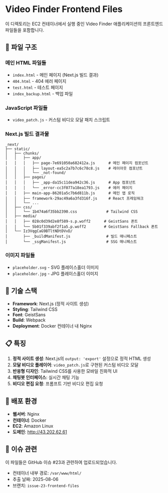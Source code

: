 # Video Finder Frontend Files

이 디렉토리는 EC2 컨테이너에서 실행 중인 Video Finder 애플리케이션의 프론트엔드 파일들을 포함합니다.

## 📁 파일 구조

### 메인 HTML 파일들
- `index.html` - 메인 페이지 (Next.js 빌드 결과)
- `404.html` - 404 에러 페이지
- `test.html` - 테스트 페이지
- `index_backup.html` - 백업 파일

### JavaScript 파일들
- `video_patch.js` - 커스텀 비디오 모달 패치 스크립트

### Next.js 빌드 결과물
```
_next/
├── static/
│   ├── chunks/
│   │   ├── app/
│   │   │   ├── page-7e691050a682412a.js      # 메인 페이지 컴포넌트
│   │   │   ├── layout-ea5c2a7b7c6c78c8.js    # 레이아웃 컴포넌트
│   │   │   └── _not-found/
│   │   ├── pages/
│   │   │   ├── _app-da15c11dea942c36.js      # App 컴포넌트
│   │   │   └── _error-cc3f077a18ea1793.js    # 에러 페이지
│   │   ├── main-app-86201a5c7b6d811b.js      # 메인 앱 로직
│   │   ├── framework-29ac49a6a3fd316f.js     # React 프레임워크
│   │   └── ...
│   ├── css/
│   │   └── 1b474a6f35bb2390.css             # Tailwind CSS
│   ├── media/
│   │   ├── 028c0d39d2e8f589-s.p.woff2      # GeistSans 폰트
│   │   └── 5b01f339abf2f1a5.p.woff2        # GeistSans Fallback 폰트
│   └── Iz3VqgCaG9BTltNDtDVvD/
│       ├── _buildManifest.js                # 빌드 매니페스트
│       └── _ssgManifest.js                  # SSG 매니페스트
```

### 이미지 파일들
- `placeholder.svg` - SVG 플레이스홀더 이미지
- `placeholder.jpg` - JPG 플레이스홀더 이미지

## 🚀 기술 스택

- **Framework**: Next.js (정적 사이트 생성)
- **Styling**: Tailwind CSS
- **Font**: GeistSans
- **Build**: Webpack
- **Deployment**: Docker 컨테이너 내 Nginx

## 📋 특징

1. **정적 사이트 생성**: Next.js의 `output: 'export'` 설정으로 정적 HTML 생성
2. **모달 비디오 플레이어**: `video_patch.js`로 구현된 커스텀 비디오 모달
3. **반응형 디자인**: Tailwind CSS를 사용한 모바일 친화적 UI
4. **채팅봇 인터페이스**: 실시간 채팅 기능
5. **비디오 편집 요청**: 프롬프트 기반 비디오 편집 요청

## 🔧 배포 환경

- **웹서버**: Nginx
- **컨테이너**: Docker
- **EC2**: Amazon Linux
- **도메인**: http://43.202.62.61

## 📝 이슈 관련

이 파일들은 GitHub 이슈 #23과 관련하여 업로드되었습니다.
- 컨테이너 내부 경로: `/var/www/html/`
- 추출 날짜: 2025-08-06
- 브랜치: `issue-23-frontend-files`
